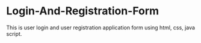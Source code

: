 # Login-And-Registration-Form
This is user login and user registration application form using html, css, java script.
